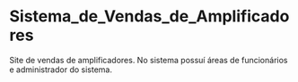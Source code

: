 # Sistema_de_Vendas_de_Amplificadores
Site de vendas de amplificadores. No sistema possuí áreas de funcionários e administrador do sistema.
